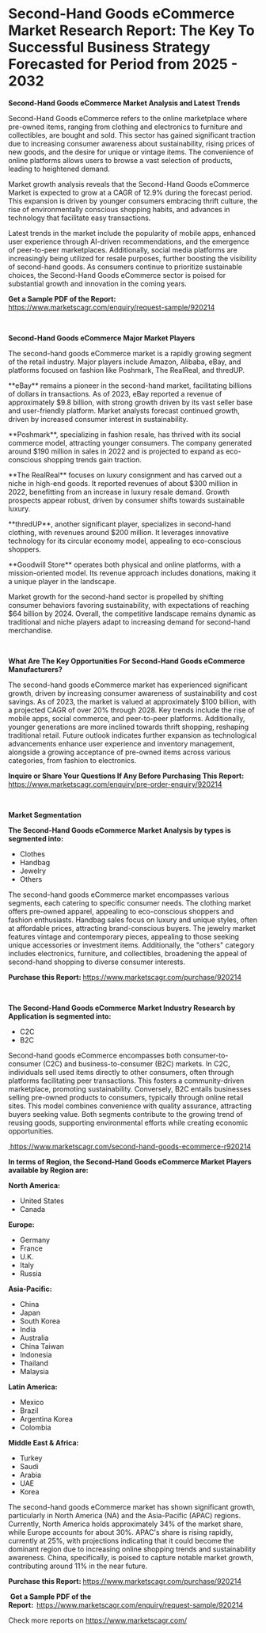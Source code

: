 <p><h1>Second-Hand Goods eCommerce Market Research Report: The Key To Successful Business Strategy Forecasted for Period from 2025 - 2032</h1></p><p><strong>Second-Hand Goods eCommerce Market Analysis and Latest Trends</strong></p>
<p><p>Second-Hand Goods eCommerce refers to the online marketplace where pre-owned items, ranging from clothing and electronics to furniture and collectibles, are bought and sold. This sector has gained significant traction due to increasing consumer awareness about sustainability, rising prices of new goods, and the desire for unique or vintage items. The convenience of online platforms allows users to browse a vast selection of products, leading to heightened demand.</p><p>Market growth analysis reveals that the Second-Hand Goods eCommerce Market is expected to grow at a CAGR of 12.9% during the forecast period. This expansion is driven by younger consumers embracing thrift culture, the rise of environmentally conscious shopping habits, and advances in technology that facilitate easy transactions. </p><p>Latest trends in the market include the popularity of mobile apps, enhanced user experience through AI-driven recommendations, and the emergence of peer-to-peer marketplaces. Additionally, social media platforms are increasingly being utilized for resale purposes, further boosting the visibility of second-hand goods. As consumers continue to prioritize sustainable choices, the Second-Hand Goods eCommerce sector is poised for substantial growth and innovation in the coming years.</p></p>
<p><strong>Get a Sample PDF of the Report:&nbsp;</strong> <a href="https://www.marketscagr.com/enquiry/request-sample/920214?utm_campaign=2782&utm_medium=2&utm_source=Github&utm_content=ia&utm_term=11032025&utm_id=second-hand-goods-ecommerce">https://www.marketscagr.com/enquiry/request-sample/920214</a></p>
<p>&nbsp;</p>
<p><strong>Second-Hand Goods eCommerce Major Market Players</strong></p>
<p><p>The second-hand goods eCommerce market is a rapidly growing segment of the retail industry. Major players include Amazon, Alibaba, eBay, and platforms focused on fashion like Poshmark, The RealReal, and thredUP.</p><p>**eBay** remains a pioneer in the second-hand market, facilitating billions of dollars in transactions. As of 2023, eBay reported a revenue of approximately $9.8 billion, with strong growth driven by its vast seller base and user-friendly platform. Market analysts forecast continued growth, driven by increased consumer interest in sustainability.</p><p>**Poshmark**, specializing in fashion resale, has thrived with its social commerce model, attracting younger consumers. The company generated around $190 million in sales in 2022 and is projected to expand as eco-conscious shopping trends gain traction. </p><p>**The RealReal** focuses on luxury consignment and has carved out a niche in high-end goods. It reported revenues of about $300 million in 2022, benefitting from an increase in luxury resale demand. Growth prospects appear robust, driven by consumer shifts towards sustainable luxury.</p><p>**thredUP**, another significant player, specializes in second-hand clothing, with revenues around $200 million. It leverages innovative technology for its circular economy model, appealing to eco-conscious shoppers.</p><p>**Goodwill Store** operates both physical and online platforms, with a mission-oriented model. Its revenue approach includes donations, making it a unique player in the landscape. </p><p>Market growth for the second-hand sector is propelled by shifting consumer behaviors favoring sustainability, with expectations of reaching $64 billion by 2024. Overall, the competitive landscape remains dynamic as traditional and niche players adapt to increasing demand for second-hand merchandise.</p></p>
<p>&nbsp;</p>
<p><strong>What Are The Key Opportunities For Second-Hand Goods eCommerce Manufacturers?</strong></p>
<p><p>The second-hand goods eCommerce market has experienced significant growth, driven by increasing consumer awareness of sustainability and cost savings. As of 2023, the market is valued at approximately $100 billion, with a projected CAGR of over 20% through 2028. Key trends include the rise of mobile apps, social commerce, and peer-to-peer platforms. Additionally, younger generations are more inclined towards thrift shopping, reshaping traditional retail. Future outlook indicates further expansion as technological advancements enhance user experience and inventory management, alongside a growing acceptance of pre-owned items across various categories, from fashion to electronics.</p></p>
<p><strong>Inquire or Share Your Questions If Any Before Purchasing This Report:</strong> <a href="https://www.marketscagr.com/enquiry/pre-order-enquiry/920214?utm_campaign=2782&utm_medium=2&utm_source=Github&utm_content=ia&utm_term=11032025&utm_id=second-hand-goods-ecommerce">https://www.marketscagr.com/enquiry/pre-order-enquiry/920214</a></p>
<p>&nbsp;</p>
<p><strong>Market Segmentation</strong></p>
<p><strong>The Second-Hand Goods eCommerce Market Analysis by types is segmented into:</strong></p>
<p><ul><li>Clothes</li><li>Handbag</li><li>Jewelry</li><li>Others</li></ul></p>
<p><p>The second-hand goods eCommerce market encompasses various segments, each catering to specific consumer needs. The clothing market offers pre-owned apparel, appealing to eco-conscious shoppers and fashion enthusiasts. Handbag sales focus on luxury and unique styles, often at affordable prices, attracting brand-conscious buyers. The jewelry market features vintage and contemporary pieces, appealing to those seeking unique accessories or investment items. Additionally, the "others" category includes electronics, furniture, and collectibles, broadening the appeal of second-hand shopping to diverse consumer interests.</p></p>
<p><strong>Purchase this Report:&nbsp;</strong><a href="https://www.marketscagr.com/purchase/920214?utm_campaign=2782&utm_medium=2&utm_source=Github&utm_content=ia&utm_term=11032025&utm_id=second-hand-goods-ecommerce">https://www.marketscagr.com/purchase/920214</a></p>
<p>&nbsp;</p>
<p><strong>The Second-Hand Goods eCommerce Market Industry Research by Application is segmented into:</strong></p>
<p><ul><li>C2C</li><li>B2C</li></ul></p>
<p><p>Second-hand goods eCommerce encompasses both consumer-to-consumer (C2C) and business-to-consumer (B2C) markets. In C2C, individuals sell used items directly to other consumers, often through platforms facilitating peer transactions. This fosters a community-driven marketplace, promoting sustainability. Conversely, B2C entails businesses selling pre-owned products to consumers, typically through online retail sites. This model combines convenience with quality assurance, attracting buyers seeking value. Both segments contribute to the growing trend of reusing goods, supporting environmental efforts while creating economic opportunities.</p></p>
<p><a href="https://www.marketscagr.com/second-hand-goods-ecommerce-r920214?utm_campaign=2782&utm_medium=2&utm_source=Github&utm_content=ia&utm_term=11032025&utm_id=second-hand-goods-ecommerce">&nbsp;https://www.marketscagr.com/second-hand-goods-ecommerce-r920214</a></p>
<p><strong>In terms of Region, the Second-Hand Goods eCommerce Market Players available by Region are:</strong></p>
<p>
    <p> <strong> North America: </strong>
        <ul>
            <li>United States</li>
            <li>Canada</li>
        </ul>
        </p> 
    <p> <strong> Europe: </strong>
        <ul>
            <li>Germany</li>
            <li>France</li>
            <li>U.K.</li>
            <li>Italy</li>
            <li>Russia</li>
        </ul>
        </p> 
    <p> <strong> Asia-Pacific: </strong>
        <ul>
            <li>China</li>
            <li>Japan</li>
            <li>South Korea</li>
            <li>India</li>
            <li>Australia</li>
            <li>China Taiwan</li>
            <li>Indonesia</li>
            <li>Thailand</li>
            <li>Malaysia</li>
        </ul>
        </p> 
    <p> <strong> Latin America: </strong>
        <ul>
            <li>Mexico</li>
            <li>Brazil</li>
            <li>Argentina Korea</li>
            <li>Colombia</li>
        </ul>
        </p> 
    <p> <strong> Middle East & Africa: </strong>
        <ul>
            <li>Turkey</li>
            <li>Saudi</li>
            <li>Arabia</li>
            <li>UAE</li>
            <li>Korea</li>
        </ul>
    </p>
    </p>
<p><p>The second-hand goods eCommerce market has shown significant growth, particularly in North America (NA) and the Asia-Pacific (APAC) regions. Currently, North America holds approximately 34% of the market share, while Europe accounts for about 30%. APAC's share is rising rapidly, currently at 25%, with projections indicating that it could become the dominant region due to increasing online shopping trends and sustainability awareness. China, specifically, is poised to capture notable market growth, contributing around 11% in the near future.</p></p>
<p><strong>Purchase this Report: </strong><a href="https://www.marketscagr.com/purchase/920214?utm_campaign=2782&utm_medium=2&utm_source=Github&utm_content=ia&utm_term=11032025&utm_id=second-hand-goods-ecommerce">https://www.marketscagr.com/purchase/920214</a></p>
<p>&nbsp;<strong>Get a Sample PDF of the Report:&nbsp;&nbsp;</strong><a href="https://www.marketscagr.com/enquiry/request-sample/920214?utm_campaign=2782&utm_medium=2&utm_source=Github&utm_content=ia&utm_term=11032025&utm_id=second-hand-goods-ecommerce">https://www.marketscagr.com/enquiry/request-sample/920214</a></p>
<p><strong></strong></p>
<p>Check more reports on <a href="https://www.marketscagr.com/?utm_campaign=2782&utm_medium=2&utm_source=Github&utm_content=ia&utm_term=11032025&utm_id=second-hand-goods-ecommerce">https://www.marketscagr.com/</a></p>